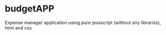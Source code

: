 # budgetAPP
Expense manager application using pure javascript (without any libraries), html and css
